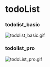 # todoList
### todolist_basic
![todolist_basic.gif](https://upload-images.jianshu.io/upload_images/6555104-0e68960107ce6605.gif?imageMogr2/auto-orient/strip)
### todolist_pro
![todoList_pro.gif](https://upload-images.jianshu.io/upload_images/6555104-e34bfa19bf75a511.gif?imageMogr2/auto-orient/strip)